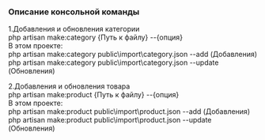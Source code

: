### Описание консольной команды
1.Добавления и обновления категории<br>
php artisan make:category {Путь к файлу} --{опция}<br>
В этом проекте:<br>
php artisan make:category public\import\category.json --add (Добавления)<br>
php artisan make:category public\import\category.json --update (Обновления)<br>

2.Добавления и обновления товара<br>
php artisan make:product {Путь к файлу} --{опция}<br>
В этом проекте:<br>
php artisan make:product public\import\product.json --add (Добавления)<br>
php artisan make:product public\import\product.json --update (Обновления)<br>



